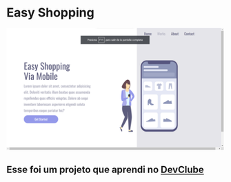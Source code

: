 <h1>Easy Shopping</h1>
<img src="https://github.com/JorgeAndres21/Easy-shopping/blob/master/assets/Desktop.png"  />
<h2>Esse foi um projeto que aprendi no <a href="http:rodolfomori.com.br" target="_blank">DevClube</a></h2>
